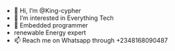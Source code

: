- 👋 Hi, I’m @King-cypher
- 👀 I’m interested in Everything Tech
- 🌱 Embedded programmer
- renewable Energy expert
- 📫 Reach me on Whatsapp through +2348168090487

<!---
King-cypher/King-cypher is a ✨ special ✨ repository because its `README.md` (this file) appears on your GitHub profile.
You can click the Preview link to take a look at your changes.
--->
